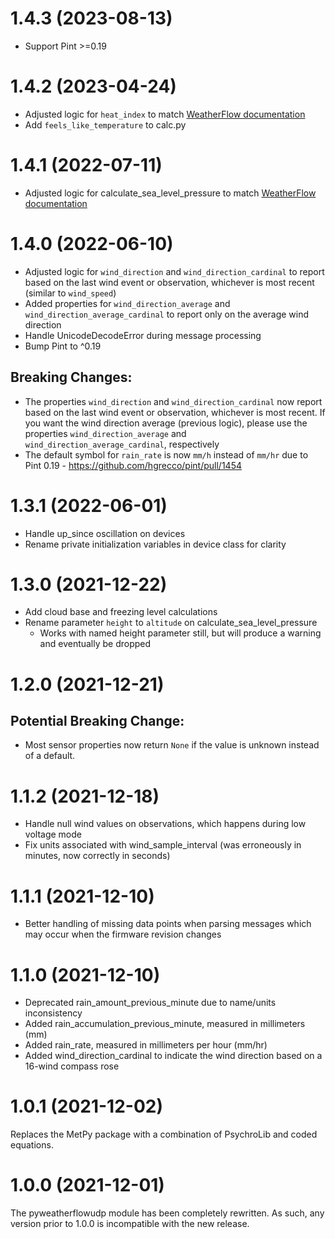 # 1.4.3 (2023-08-13)

- Support Pint >=0.19

# 1.4.2 (2023-04-24)

- Adjusted logic for `heat_index` to match [WeatherFlow documentation](https://weatherflow.github.io/Tempest/api/derived-metric-formulas.html#heat-index)
- Add `feels_like_temperature` to calc.py

# 1.4.1 (2022-07-11)

- Adjusted logic for calculate_sea_level_pressure to match [WeatherFlow documentation](https://weatherflow.github.io/Tempest/api/derived-metric-formulas.html#sea-level-pressure)

# 1.4.0 (2022-06-10)

- Adjusted logic for `wind_direction` and `wind_direction_cardinal` to report based on the last wind event or observation, whichever is most recent (similar to `wind_speed`)
- Added properties for `wind_direction_average` and `wind_direction_average_cardinal` to report only on the average wind direction
- Handle UnicodeDecodeError during message processing
- Bump Pint to ^0.19

## Breaking Changes:

- The properties `wind_direction` and `wind_direction_cardinal` now report based on the last wind event or observation, whichever is most recent. If you want the wind direction average (previous logic), please use the properties `wind_direction_average` and `wind_direction_average_cardinal`, respectively
- The default symbol for `rain_rate` is now `mm/h` instead of `mm/hr` due to Pint 0.19 - https://github.com/hgrecco/pint/pull/1454

# 1.3.1 (2022-06-01)

- Handle up_since oscillation on devices
- Rename private initialization variables in device class for clarity

# 1.3.0 (2021-12-22)

- Add cloud base and freezing level calculations
- Rename parameter `height` to `altitude` on calculate_sea_level_pressure
  - Works with named height parameter still, but will produce a warning and eventually be dropped

# 1.2.0 (2021-12-21)

## Potential Breaking Change:

- Most sensor properties now return `None` if the value is unknown instead of a default.

# 1.1.2 (2021-12-18)

- Handle null wind values on observations, which happens during low voltage mode
- Fix units associated with wind_sample_interval (was erroneously in minutes, now correctly in seconds)

# 1.1.1 (2021-12-10)

- Better handling of missing data points when parsing messages which may occur when the firmware revision changes

# 1.1.0 (2021-12-10)

- Deprecated rain_amount_previous_minute due to name/units inconsistency
- Added rain_accumulation_previous_minute, measured in millimeters (mm)
- Added rain_rate, measured in millimeters per hour (mm/hr)
- Added wind_direction_cardinal to indicate the wind direction based on a 16-wind compass rose

# 1.0.1 (2021-12-02)

Replaces the MetPy package with a combination of PsychroLib and coded equations.

# 1.0.0 (2021-12-01)

The pyweatherflowudp module has been completely rewritten. As such, any version prior to 1.0.0 is incompatible with the new release.
